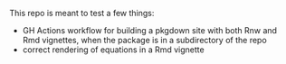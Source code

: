 This repo is meant to test a few things:

- GH Actions workflow for building a pkgdown site with both Rnw and Rmd vignettes, when the package is in a subdirectory of the repo
- correct rendering of equations in a Rmd vignette
